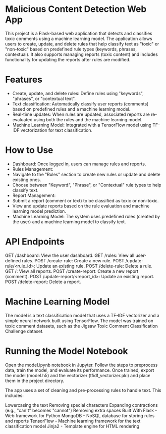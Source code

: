 # Malicious Content Detection Web App

This project is a Flask-based web application that detects and classifies toxic comments using a machine learning model. The application allows users to create, update, and delete rules that help classify text as "toxic" or "non-toxic" based on predefined rule types (keywords, phrases, contextual). It also supports managing reports (toxic content) and includes functionality for updating the reports after rules are modified.

# Features
* Create, update, and delete rules: Define rules using "keywords", "phrases", or "contextual text".
* Text classification: Automatically classify user reports (comments) based on predefined rules and a machine learning model.
* Real-time updates: When rules are updated, associated reports are re-evaluated using both the rules and the machine learning model.
* Machine Learning Model: Integrated with a TensorFlow model using TF-IDF vectorization for text classification.

# How to Use
* Dashboard: Once logged in, users can manage rules and reports.
* Rules Management:
* Navigate to the "Rules" section to create new rules or update and delete existing ones.
* Choose between "Keyword", "Phrase", or "Contextual" rule types to help classify text.
* Report Management:
* Submit a report (comment or text) to be classified as toxic or non-toxic.
* View and update reports based on the rule evaluation and machine learning model prediction.
* Machine Learning Model:
 The system uses predefined rules (created by the user) and a machine learning model to classify text.

# API Endpoints
GET /dashboard: View the user dashboard.
GET /rules: View all user-defined rules.
POST /create-rule: Create a new rule.
POST /update-rule/<rule_id>: Update an existing rule.
POST /delete-rule: Delete a rule.
GET /: View all reports.
POST /create-report: Create a new report (comment).
POST /update-report/<report_id>: Update an existing report.
POST /delete-report: Delete a report.


# Machine Learning Model
The model is a text classification model that uses a TF-IDF vectorizer and a simple neural network built using TensorFlow. The model was trained on toxic comment datasets, such as the Jigsaw Toxic Comment Classification Challenge dataset.

# Running the Model Notebook
Open the model.ipynb notebook in Jupyter.
Follow the steps to preprocess data, train the model, and evaluate its performance.
Once trained, export the model (model.h5) and the vectorizer (tfidf_vectorizer.pkl) and place them in the project directory.



The app uses a set of cleaning and pre-processing rules to handle text. This includes:

Lowercasing the text
Removing special characters
Expanding contractions (e.g., "can't" becomes "cannot")
Removing extra spaces
Built With
Flask - Web framework for Python
MongoDB - NoSQL database for storing rules and reports
TensorFlow - Machine learning framework for the text classification model
Jinja2 - Template engine for HTML rendering

